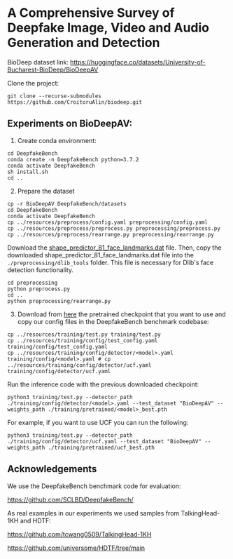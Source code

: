 # A Comprehensive Survey of Deepfake Image, Video and Audio Generation and Detection

BioDeep dataset link: https://huggingface.co/datasets/University-of-Bucharest-BioDeep/BioDeepAV

Clone the project: 
```commandline
git clone --recurse-submodules https://github.com/CroitoruAlin/biodeep.git
```


## Experiments on BioDeepAV:
1. Create conda environment:
```commandline
cd DeepfakeBench
conda create -n DeepfakeBench python=3.7.2
conda activate DeepfakeBench
sh install.sh
cd ..
```
2. Prepare the dataset
```commandline
cp -r BioDeepAV DeepfakeBench/datasets
cd DeepfakeBench
conda activate DeepfakeBench
cp ../resources/preprocess/config.yaml preprocessing/config.yaml
cp ../resources/preprocess/preprocess.py preprocessing/preprocess.py
cp ../resources/preprocess/rearrange.py preprocessing/rearrange.py
```
Download the [shape_predictor_81_face_landmarks.dat](https://github.com/SCLBD/DeepfakeBench/releases/download/v1.0.0/shape_predictor_81_face_landmarks.dat) file. Then, copy the downloaded shape_predictor_81_face_landmarks.dat file into the `./preprocessing/dlib_tools` folder. This file is necessary for Dlib's face detection functionality.
```commandline
cd preprocessing
python preprocess.py
cd ..
python preprocessing/rearrange.py
```
3. Download  from [here](https://github.com/SCLBD/DeepfakeBench/releases/tag/v1.0.1) the pretrained checkpoint that you want to use and copy our config files in the DeepfakeBench benchmark codebase:
```commandline
cp ../resources/training/test.py training/test.py
cp ../resources/training/config/test_config.yaml training/config/test_config.yaml
cp ../resources/training/config/detector/<model>.yaml training/config/<model>.yaml # cp ../resources/training/config/detector/ucf.yaml training/config/detector/ucf.yaml 
```
Run the inference code with the previous downloaded checkpoint:
```commandline
python3 training/test.py --detector_path ./training/config/detector/<model>.yaml --test_dataset "BioDeepAV" --weights_path ./training/pretrained/<model>_best.pth
```
For example, if you want to use UCF you can run the following:
```commandline
python3 training/test.py --detector_path ./training/config/detector/ucf.yaml --test_dataset "BioDeepAV" --weights_path ./training/pretrained/ucf_best.pth
```

## Acknowledgements

We use the DeepfakeBench benchmark code for evaluation:

https://github.com/SCLBD/DeepfakeBench/

As real examples in our experiments we used samples from TalkingHead-1KH and HDTF:

https://github.com/tcwang0509/TalkingHead-1KH

https://github.com/universome/HDTF/tree/main

